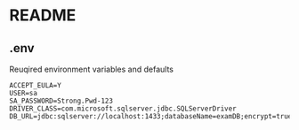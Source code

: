 # README

## .env

Reuqired environment variables and defaults

```env
ACCEPT_EULA=Y
USER=sa
SA_PASSWORD=Strong.Pwd-123
DRIVER_CLASS=com.microsoft.sqlserver.jdbc.SQLServerDriver
DB_URL=jdbc:sqlserver://localhost:1433;databaseName=examDB;encrypt=true;trustServerCertificate=true;
```
